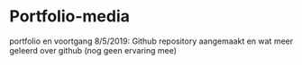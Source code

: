# Portfolio-media
portfolio en voortgang
8/5/2019: Github repository aangemaakt en wat meer geleerd over github (nog geen ervaring mee) 
